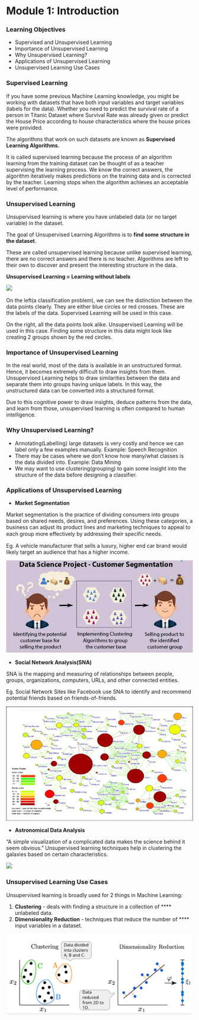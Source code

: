 # Module 1: Introduction

### Learning Objectives

* Supervised and Unsupervised Learning
* Importance of Unsupervised Learning
* Why Unsupervised Learning?
* Applications of Unsupervised Learning
* Unsupervised Learning Use Cases

### Supervised Learning

If you have some previous Machine Learning knowledge, you might be working with datasets that have both input variables and target variables (labels for the data). Whether you need to predict the survival rate of a person in Titanic Dataset where Survival Rate was already given or predict the House Price according to house characteristics where the house prices were provided.

The algorithms that work on such datasets are known as **Supervised** **Learning Algorithms.**

It is called supervised learning because the process of an algorithm learning from the training dataset can be thought of as a teacher supervising the learning process. We know the correct answers, the algorithm iteratively makes predictions on the training data and is corrected by the teacher. Learning stops when the algorithm achieves an acceptable level of performance.

### Unsupervised Learning

Unsupervised learning is where you have unlabeled data (or no target variable) in the dataset.

The goal of Unsupervised Learning Algorithms is to **find some** **structure in the dataset**.

These are called unsupervised learning because unlike supervised learning, there are no correct answers and there is no teacher. Algorithms are left to their own to discover and present the interesting structure in the data.

**Unsupervised Learning = Learning without labels**

![](https://lh6.googleusercontent.com/oJfbctudrmOkUL4dxi0gdL8-QKATDPWZmkHEPQqelbE4Gu2ASvweSJB\_o9ifvvO99eneAfs4xFlA\_O7T\_\_8-wQMhTttE1EfkBWiE\_qfwfexuI6LTrxlzVr02sy3rIKylhEEyOUoCpqI)

On the left(a classification problem), we can see the distinction between the data points clearly. They are either blue circles or red crosses. These are the labels of the data. Supervised Learning will be used in this case.

On the right, all the data points look alike. Unsupervised Learning will be used in this case. Finding some structure in this data might look like creating 2 groups shown by the red circles.

### Importance of Unsupervised Learning

In the real world, most of the data is available in an unstructured format. Hence, it becomes extremely difficult to draw insights from them. Unsupervised Learning helps to draw similarities between the data and separate them into groups having unique labels. In this way, the unstructured data can be converted into a structured format.

Due to this cognitive power to draw insights, deduce patterns from the data, and learn from those, unsupervised learning is often compared to human intelligence.

### Why Unsupervised Learning?

* Annotating(Labelling) large datasets is very costly and hence we can label only a few examples manually. Example: Speech Recognition
* There may be cases where we don’t know how many/what classes is the data divided into. Example: Data Mining
* We may want to use clustering(grouping) to gain some insight into the structure of the data before designing a classifier.

### Applications of Unsupervised Learning

* **Market Segmentation**

Market segmentation is the practice of dividing consumers into groups based on shared needs, desires, and preferences. Using these categories, a business can adjust its product lines and marketing techniques to appeal to each group more eﬀectively by addressing their specific needs.

Eg. A vehicle manufacturer that sells a luxury, higher end car brand would likely target an audience that has a higher income.

![](<.gitbook/assets/image (4).png>)

* **Social Network Analysis(SNA)**

SNA is the mapping and measuring of relationships between people, groups, organizations, computers, URLs, and other connected entities.

Eg. Social Network Sites like Facebook use SNA to identify and recommend potential friends based on friends-of-friends.

![](<.gitbook/assets/image (13).png>)

* **Astronomical Data Analysis**

“A simple visualization of a complicated data makes the science behind it seem obvious.” Unsupervised learning techniques help in clustering the galaxies based on certain characteristics.

![](https://lh4.googleusercontent.com/L9DlpsEtyGlGpcrRnREbQy-qZf\_PbakfZzICi0-9jItBxva9D5KXOR7PCf4WBdhCWiKcf3Q97cw5zwSwLuInc22A2lQ2TkQ2bplWSkaFgz8cmcgRJh\_bBn63WTR-a59ZwVi6kUJ-bRk)

### Unsupervised Learning Use Cases

Unsupervised learning is broadly used for 2 things in Machine Learning:

1. **Clustering** - deals with finding a structure in a collection of **** unlabeled data.
2. **Dimensionality Reduction** - techniques that reduce the number of **** input variables in a dataset.

![](<.gitbook/assets/image (42).png>)

